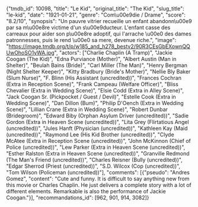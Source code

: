 {"tmdb_id": 10098, "title": "Le Kid", "original_title": "The Kid", "slug_title": "le-kid", "date": "1921-01-21", "genre": "Com\u00e9die / Drame", "score": "8.2/10", "synopsis": "Un pauvre vitrier recueille un enfant abandonn\u00e9 par sa m\u00e8re victime d'un s\u00e9ducteur. L'enfant casse des carreaux pour aider son p\u00e8re adoptif, qui l'arrache \u00e0 des dames patronnesses, puis le rend \u00e0 sa mere, devenue riche.", "image": "https://image.tmdb.org/t/p/w185_and_h278_bestv2/90R3CEsGbEXownQQUwOhoSO1yWA.jpg", "actors": ["Charlie Chaplin (A Tramp)", "Jackie Coogan (The Kid)", "Edna Purviance (Mother)", "Albert Austin (Man in Shelter)", "Beulah Bains (Bride)", "Carl Miller (The Man)", "Henry Bergman (Night Shelter Keeper)", "Kitty Bradbury (Bride's Mother)", "Nellie Bly Baker (Slum Nurse)", "F. Blinn (His Assistant (uncredited))", "Frances Cochran (Extra in Reception Scene)", "Frank Campeau (Welfare Officer)", "Bliss Chevalier (Extra in Wedding Scene)", "Elsie Codd (Extra in Alley Scene)", "Jack Coogan Sr. (Pickpocket / Guest / Devil)", "Estelle Cook (Extra in Wedding Scene)", "Dan Dillon (Bum)", "Philip D'Oench (Extra in Wedding Scene)", "Lillian Crane (Extra in Wedding Scene)", "Robert Dunbar (Bridegroom)", "Edward Biby (Orphan Asylum Driver (uncredited))", "Sadie Gordon (Extra in Heaven Scene (uncredited))", "Lita Grey (Flirtatious Angel (uncredited))", "Jules Hanft (Physician (uncredited))", "Kathleen Kay (Maid (uncredited))", "Raymond Lee (His Kid Brother (uncredited))", "Clyde McAtee (Extra in Reception Scene (uncredited))", "John McKinnon (Chief of Police (uncredited))", "Lew Parker (Extra in Heaven Scene (uncredited))", "Esther Ralston (Extra in Heaven Scene (uncredited))", "Granville Redmond (The Man's Friend (uncredited))", "Charles Reisner (Bully (uncredited))", "Edgar Sherrod (Priest (uncredited))", "S.D. Wilcox (Cop (uncredited))", "Tom Wilson (Policeman (uncredited))"], "comments": [{"pseudo": "Andres Gomez", "content": "Cute and funny. It is difficult to say anything new from this movie or Charles Chaplin. He just delivers a complete story with a lot of different elements. Remarkable is also the performance of Jackie Coogan."}], "recommandations_id": [962, 901, 914, 3082]}